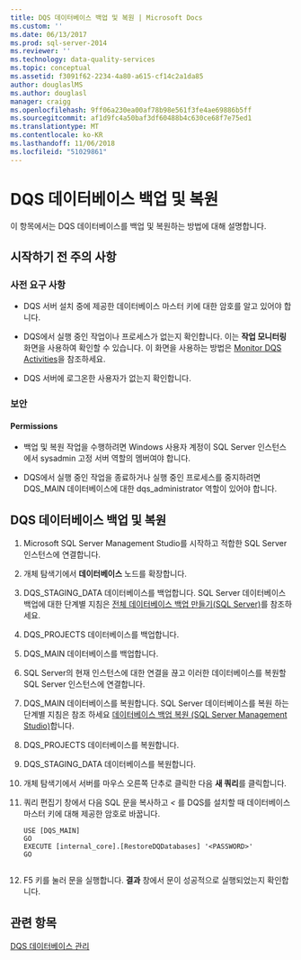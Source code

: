 ```yaml
---
title: DQS 데이터베이스 백업 및 복원 | Microsoft Docs
ms.custom: ''
ms.date: 06/13/2017
ms.prod: sql-server-2014
ms.reviewer: ''
ms.technology: data-quality-services
ms.topic: conceptual
ms.assetid: f3091f62-2234-4a80-a615-cf14c2a1da85
author: douglaslMS
ms.author: douglasl
manager: craigg
ms.openlocfilehash: 9ff06a230ea00af78b98e561f3fe4ae69886b5ff
ms.sourcegitcommit: af1d9fc4a50baf3df60488b4c630ce68f7e75ed1
ms.translationtype: MT
ms.contentlocale: ko-KR
ms.lasthandoff: 11/06/2018
ms.locfileid: "51029861"
---
```

# <a name="backing-up-and-restoring-dqs-databases"></a>DQS 데이터베이스 백업 및 복원
  이 항목에서는 DQS 데이터베이스를 백업 및 복원하는 방법에 대해 설명합니다.  
  
##  <a name="BeforeYouBegin"></a> 시작하기 전 주의 사항  
  
###  <a name="Prerequisites"></a> 사전 요구 사항  
  
-   DQS 서버 설치 중에 제공한 데이터베이스 마스터 키에 대한 암호를 알고 있어야 합니다.  
  
-   DQS에서 실행 중인 작업이나 프로세스가 없는지 확인합니다. 이는 **작업 모니터링** 화면을 사용하여 확인할 수 있습니다. 이 화면을 사용하는 방법은 [Monitor DQS Activities](../../2014/data-quality-services/monitor-dqs-activities.md)을 참조하세요.  
  
-   DQS 서버에 로그온한 사용자가 없는지 확인합니다.  
  
###  <a name="Security"></a> 보안  
  
####  <a name="Permissions"></a> Permissions  
  
-   백업 및 복원 작업을 수행하려면 Windows 사용자 계정이 SQL Server 인스턴스에서 sysadmin 고정 서버 역할의 멤버여야 합니다.  
  
-   DQS에서 실행 중인 작업을 종료하거나 실행 중인 프로세스를 중지하려면 DQS_MAIN 데이터베이스에 대한 dqs_administrator 역할이 있어야 합니다.  
  
##  <a name="BackupRestore"></a> DQS 데이터베이스 백업 및 복원  
  
1.  Microsoft SQL Server Management Studio를 시작하고 적합한 SQL Server 인스턴스에 연결합니다.  
  
2.  개체 탐색기에서 **데이터베이스** 노드를 확장합니다.  
  
3.  DQS_STAGING_DATA 데이터베이스를 백업합니다. SQL Server 데이터베이스 백업에 대한 단계별 지침은 [전체 데이터베이스 백업 만들기&#40;SQL Server&#41;](../relational-databases/backup-restore/create-a-full-database-backup-sql-server.md)를 참조하세요.  
  
4.  DQS_PROJECTS 데이터베이스를 백업합니다.  
  
5.  DQS_MAIN 데이터베이스를 백업합니다.  
  
6.  SQL Server의 현재 인스턴스에 대한 연결을 끊고 이러한 데이터베이스를 복원할 SQL Server 인스턴스에 연결합니다.  
  
7.  DQS_MAIN 데이터베이스를 복원합니다. SQL Server 데이터베이스를 복원 하는 단계별 지침은 참조 하세요 [데이터베이스 백업 복원 &#40;SQL Server Management Studio&#41;](../relational-databases/backup-restore/restore-a-database-backup-using-ssms.md)합니다.  
  
8.  DQS_PROJECTS 데이터베이스를 복원합니다.  
  
9. DQS_STAGING_DATA 데이터베이스를 복원합니다.  
  
10. 개체 탐색기에서 서버를 마우스 오른쪽 단추로 클릭한 다음 **새 쿼리**를 클릭합니다.  
  
11. 쿼리 편집기 창에서 다음 SQL 문을 복사하고 *\<<PASSWORD>* 를 DQS를 설치할 때 데이터베이스 마스터 키에 대해 제공한 암호로 바꿉니다.  
  
    ```  
    USE [DQS_MAIN]  
    GO  
    EXECUTE [internal_core].[RestoreDQDatabases] '<PASSWORD>'  
    GO  
  
    ```  
  
12. F5 키를 눌러 문을 실행합니다. **결과** 창에서 문이 성공적으로 실행되었는지 확인합니다.  
  
## <a name="see-also"></a>관련 항목  
 [DQS 데이터베이스 관리](../../2014/data-quality-services/manage-dqs-databases.md)  
  
  
